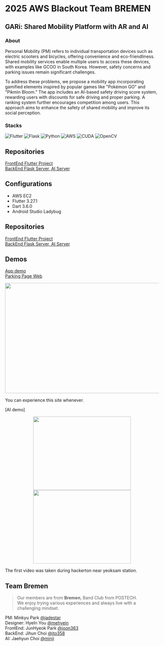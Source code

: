 # 2025 AWS Blackout Team BREMEN
## GARi: Shared Mobility Platform with AR and AI

### About
Personal Mobility (PM) refers to individual transportation devices such as electric scooters and bicycles, offering convenience and eco-friendliness. Shared mobility services enable multiple users to access these devices, with examples like GCOO in South Korea. However, safety concerns and parking issues remain significant challenges.

To address these problems, we propose a mobility app incorporating gamified elements inspired by popular games like "Pokémon GO" and "Pikmin Bloom." The app includes an AI-based safety driving score system, rewarding users with discounts for safe driving and proper parking. A ranking system further encourages competition among users. This approach aims to enhance the safety of shared mobility and improve its social perception.

### Stacks
<img alt="Flutter" src ="https://img.shields.io/badge/Flutter-02569B.svg?&style=for-the-badge&logo=Flutter&logoColor=white"/> <img alt="Flask" src ="https://img.shields.io/badge/flask-%23000.svg?style=for-the-badge&logo=flask&logoColor=white"/> <img alt="Python" src ="https://img.shields.io/badge/python-3670A0?style=for-the-badge&logo=python&logoColor=ffdd54"/> <img alt="AWS" src ="https://img.shields.io/badge/AWS-%23FF9900.svg?style=for-the-badge&logo=amazon-aws&logoColor=white"/> <img alt="CUDA" src ="https://img.shields.io/badge/cuda-000000.svg?style=for-the-badge&logo=nVIDIA&logoColor=green"/> <img alt="OpenCV" src ="https://img.shields.io/badge/opencv-%23white.svg?style=for-the-badge&logo=opencv&logoColor=white"/> 
## Repositories
[FrontEnd Flutter Project](https://github.com/joon363/Blackout_BREMEN_App)<br>
[BackEnd Flask Server, AI Server](https://github.com/minhjih/Blackout2025)

## Configurations
- AWS EC2
- Flutter 3.27.1
- Dart 3.6.0
- Android Studio Ladybug

## Repositories
[FrontEnd Flutter Project](https://github.com/joon363/Blackout_BREMEN_App)<br>
[BackEnd Flask Server, AI Server](https://github.com/minhjih/Blackout2025)
## Demos
[App demo](https://www.youtube.com/shorts/KbvsBf6P7M0)<br>
[Parking Page Web]( https://minhjih.github.io/micro-processor/service_area_analysis.html) 

<p align="center">
 <img src = "./output/demo_4.gif" height = 360 width = 640 >
</p>
You can experience this site whenever.


[AI demo] 
<p align="center">
 <img src = "./output/demo1.gif" height = 240 width = 320 >
 <img src = "./output/demo2.gif" height = 240 width = 320>
</p>
The first video was taken during hackerton near yeoksam station.

## Team Bremen
> Our members are from **Bremen**, Band Club from POSTECH.<br>
We enjoy trying various experiences and always live with a challenging mindset.

PM: Minkyu Park [@jadestar](https://github.com/jadestarmin)<br>
Designer: HyeIn You [@mehyein](https://github.com/mehyein)<br>
FrontEnd: JunHyeok Park [@joon363](https://github.com/joon363)<br>
BackEnd: Jihun Choi [@ito358](https://github.com/ito358)<br>
AI: Jaehyun Choi [@minji](https://github.com/minhjih)
